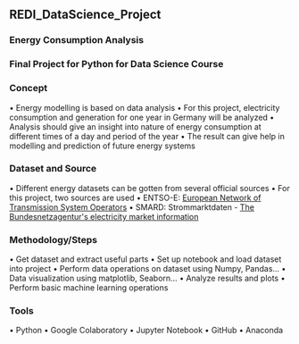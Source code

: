 ## REDI_DataScience_Project

### Energy Consumption Analysis

### Final Project for Python for Data Science Course

### Concept
•	Energy modelling is based on data analysis
•	For this project, electricity consumption and generation for one year in Germany will be analyzed
•	Analysis should give an insight into nature of energy consumption at different times of a day and period of the year
•	The result can give help in modelling and prediction of future energy systems 

### Dataset and Source
•	Different energy datasets can be gotten from several official sources
•	For this project, two sources are used
•	ENTSO-E: [European Network of Transmission System Operators](https://www.entsoe.eu/data/)
•	SMARD: Strommarktdaten - [The Bundesnetzagentur's electricity market information](https://www.smard.de/en)

### Methodology/Steps
•	Get dataset and extract useful parts
•	Set up notebook and load dataset into project
•	Perform data operations on dataset using Numpy, Pandas…
•	Data visualization using matplotlib, Seaborn…
•	Analyze results and plots
•	Perform basic machine learning operations

### Tools
•	Python
•	Google Colaboratory
•	Jupyter Notebook
•	GitHub
•	Anaconda
